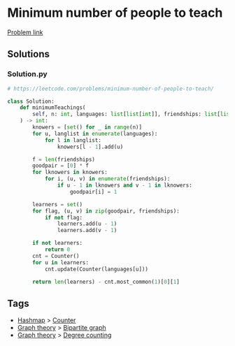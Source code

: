 # Minimum number of people to teach

[Problem link](https://leetcode.com/problems/minimum-number-of-people-to-teach/)

## Solutions


### Solution.py
```py
# https://leetcode.com/problems/minimum-number-of-people-to-teach/

class Solution:
    def minimumTeachings(
        self, n: int, languages: list[list[int]], friendships: list[list[int]]
    ) -> int:
        knowers = [set() for _ in range(n)]
        for u, langlist in enumerate(languages):
            for l in langlist:
                knowers[l - 1].add(u)

        f = len(friendships)
        goodpair = [0] * f
        for lknowers in knowers:
            for i, (u, v) in enumerate(friendships):
                if u - 1 in lknowers and v - 1 in lknowers:
                    goodpair[i] = 1

        learners = set()
        for flag, (u, v) in zip(goodpair, friendships):
            if not flag:
                learners.add(u - 1)
                learners.add(v - 1)

        if not learners:
            return 0
        cnt = Counter()
        for u in learners:
            cnt.update(Counter(languages[u]))

        return len(learners) - cnt.most_common(1)[0][1]
```
## Tags

* [Hashmap](/Collections/hashmap.md#hashmap) > [Counter](/Collections/hashmap.md#counter)
* [Graph theory](/Collections/graph-theory.md#graph-theory) > [Bipartite graph](/Collections/graph-theory.md#bipartite-graph)
* [Graph theory](/Collections/graph-theory.md#graph-theory) > [Degree counting](/Collections/graph-theory.md#degree-counting)
